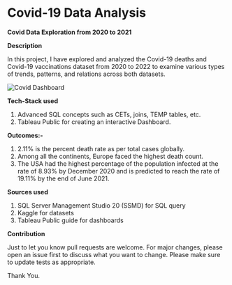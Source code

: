 # Covid-19 Data Analysis
**Covid Data Exploration from 2020 to 2021**

**Description** 

In this project, I have explored and analyzed the Covid-19 deaths and Covid-19 vaccinations dataset from 2020 to 2022 to examine various types of trends, patterns, and relations across both datasets. 

![Covid Dashboard](https://github.com/user-attachments/assets/245f56b0-3bff-40de-a0d0-7d741add0afd)

**Tech-Stack used**

1. Advanced SQL concepts such as CETs, joins, TEMP tables, etc. 
2. Tableau Public for creating an interactive Dashboard.

**Outcomes:-**

1. 2.11% is the percent death rate as per total cases globally.
2. Among all the continents, Europe faced the highest death count. 
3. The USA had the highest percentage of the population infected at the rate of 8.93% by December 2020 and is predicted to reach the rate of 19.11% by the end of June 2021.

**Sources used**

1. SQL Server Management Studio 20 (SSMD) for SQL query
2. Kaggle for datasets
3. Tableau Public guide for dashboards


**Contribution**

Just to let you know pull requests are welcome. For major changes, please open an issue first to discuss what you want to change.
Please make sure to update tests as appropriate.

Thank You.

